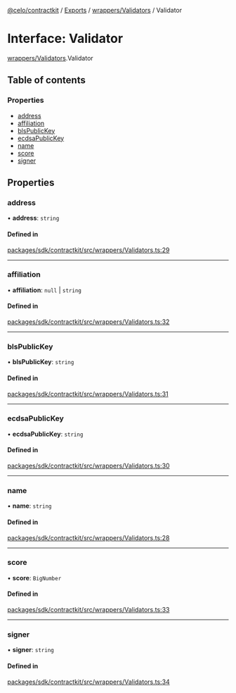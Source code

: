 [@celo/contractkit](../README.md) / [Exports](../modules.md) / [wrappers/Validators](../modules/wrappers_Validators.md) / Validator

# Interface: Validator

[wrappers/Validators](../modules/wrappers_Validators.md).Validator

## Table of contents

### Properties

- [address](wrappers_Validators.Validator.md#address)
- [affiliation](wrappers_Validators.Validator.md#affiliation)
- [blsPublicKey](wrappers_Validators.Validator.md#blspublickey)
- [ecdsaPublicKey](wrappers_Validators.Validator.md#ecdsapublickey)
- [name](wrappers_Validators.Validator.md#name)
- [score](wrappers_Validators.Validator.md#score)
- [signer](wrappers_Validators.Validator.md#signer)

## Properties

### address

• **address**: `string`

#### Defined in

[packages/sdk/contractkit/src/wrappers/Validators.ts:29](https://github.com/celo-org/developer-tooling/blob/master/packages/sdk/contractkit/src/wrappers/Validators.ts#L29)

___

### affiliation

• **affiliation**: ``null`` \| `string`

#### Defined in

[packages/sdk/contractkit/src/wrappers/Validators.ts:32](https://github.com/celo-org/developer-tooling/blob/master/packages/sdk/contractkit/src/wrappers/Validators.ts#L32)

___

### blsPublicKey

• **blsPublicKey**: `string`

#### Defined in

[packages/sdk/contractkit/src/wrappers/Validators.ts:31](https://github.com/celo-org/developer-tooling/blob/master/packages/sdk/contractkit/src/wrappers/Validators.ts#L31)

___

### ecdsaPublicKey

• **ecdsaPublicKey**: `string`

#### Defined in

[packages/sdk/contractkit/src/wrappers/Validators.ts:30](https://github.com/celo-org/developer-tooling/blob/master/packages/sdk/contractkit/src/wrappers/Validators.ts#L30)

___

### name

• **name**: `string`

#### Defined in

[packages/sdk/contractkit/src/wrappers/Validators.ts:28](https://github.com/celo-org/developer-tooling/blob/master/packages/sdk/contractkit/src/wrappers/Validators.ts#L28)

___

### score

• **score**: `BigNumber`

#### Defined in

[packages/sdk/contractkit/src/wrappers/Validators.ts:33](https://github.com/celo-org/developer-tooling/blob/master/packages/sdk/contractkit/src/wrappers/Validators.ts#L33)

___

### signer

• **signer**: `string`

#### Defined in

[packages/sdk/contractkit/src/wrappers/Validators.ts:34](https://github.com/celo-org/developer-tooling/blob/master/packages/sdk/contractkit/src/wrappers/Validators.ts#L34)
